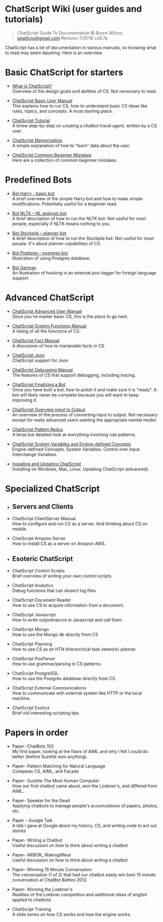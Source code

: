 # ChatScript Wiki (user guides and tutorials)

> ChatScript Guide To Documentation
> © Bruce Wilcox, gowilcox@gmail.com
> Revision 7/31/16 cs6.7a

ChatScript has a lot of documentation in various manuals, so knowing what to read may seem daunting.
Here is an overview.

# Basic ChatScript for starters

* [What is ChatScript?](https://github.com/solyaris/ChatScript/blob/master/wiki/OVERVIEWS-AND-TUTORIALS/What-is-ChatScript.md)
<br>Overview of the design goals and abilities of CS. Not necessary to read.

* [ChatScript Basic User Manual](https://github.com/solyaris/ChatScript/blob/master/wiki/ChatScript-Basic-User-Manual.md)
<br>This explains how to run CS, how to understand basic CS ideas like rules, topics, and
concepts. A must starting place.

* [ChatScript Tutorial](https://github.com/solyaris/ChatScript/blob/master/wiki/OVERVIEWS-AND-TUTORIALS/ChatScript-Tutorial.md)
<br>A briew step-by-step on creating a chatbot travel agent, written by a CS user.

* [ChatScript Memorization](https://github.com/solyaris/ChatScript/blob/master/wiki/ChatScript-Memorization.md)
<br>A simple explanation of how to “learn” data about the user.

* [ChatScript Common Beginner Mistakes](https://github.com/solyaris/ChatScript/blob/master/wiki/ChatScript-Common-Beginner-Mistakes.md)
<br>Here are a collection of common beginner mistakes.


# Predefined Bots

* [Bot Harry - basic bot](https://github.com/solyaris/ChatScript/blob/master/wiki/PREDEFINED-BOTS/Bot-Harry.md)
<br>A brief overview of the simple Harry bot and how to make simple modifications.
Potentially useful for a beginner read.

* [Bot NLTK – NL analysis bot](https://github.com/solyaris/ChatScript/blob/master/wiki/PREDEFINED-BOTS/Bot-NLTK.md)
<br>A brief description of how to run the NLTK bot. Not useful for most people, especially if
NLTK means nothing to you.

* [Bot Stockpile – planner bot](https://github.com/solyaris/ChatScript/blob/master/wiki/PREDEFINED-BOTS/Bot-Stockpile.md)
<br>A brief description of how to run the Stockpile bot. Not useful for most people. It's about planner capabilities of CS.

* [Bot Postgres – postgres bot](https://github.com/solyaris/ChatScript/blob/master/wiki/PREDEFINED-BOTS/Bot-Postgres.md)
<br>Illustration of using Postgres database.

* [Bot German](https://github.com/solyaris/ChatScript/blob/master/wiki/PREDEFINED-BOTS/Bot-German.md)
<br>An illustration of hooking in an external pos-tagger for foreign language support.



# Advanced ChatScript

* [ChatScript Advanced User Manual](https://github.com/solyaris/ChatScript/blob/master/wiki/ChatScript-Advanced-User-Manual.md)
<br>Once you've master basic CS, this is the place to go next.

* [ChatScript System Functions Manual](https://github.com/solyaris/ChatScript/blob/master/wiki/ChatScript-System-Functions-Manual.md)
<br>A listing of all the functions of CS.

* [ChatScript Fact Manual](https://github.com/solyaris/ChatScript/blob/master/wiki/ChatScript-Fact-Manual.md)
<br>A discussion of how to manipulate facts in CS.

* [ChatScript Json](https://github.com/solyaris/ChatScript/blob/master/wiki/ChatScript-Json.md)
<br>ChatScript support for Json

* [ChatScript Debugging Manual](https://github.com/solyaris/ChatScript/blob/master/wiki/ChatScript-Debugging-Manual.md)
<br>The features of CS that support debugging, including tracing.

* [ChatScript Finalizing a Bot](https://github.com/solyaris/ChatScript/blob/master/wiki/ChatScript-Finalizing-A-Bot.md)
<br>Once you have built a bot, how to polish it and make sure it is “ready”. A bot will likely
never be complete because you will want to keep improving it.

* [ChatScript Overview Input to Output](https://github.com/solyaris/ChatScript/blob/master/wiki/ChatScript-Overview-of-Input-to-Output.md)
<br>An overview of the process of converting input to output. Not necessary except for
really advanced users wanting the appropriate mental model.

* [ChatScript Pattern Redux](https://github.com/solyaris/ChatScript/blob/master/wiki/ChatScript-Pattern-Redux.md)
<br>A terse but detailed look at everything involving rule patterns.

* [ChatScript System Variables and Engine-defined Concepts](https://github.com/solyaris/ChatScript/blob/master/wiki/ChatScript-System-Variables-and-Engine-defined-Concepts.md)
<br> Engine-defined Concepts. System Variables. Control over Input. Interchange Variables.

* [Installing and Updating ChatScript](https://github.com/solyaris/ChatScript/blob/master/wiki/Installing-and-Updating-ChatScript.md)
<br>Installing on Windows, Mac, Linux. Updating ChatScript (advanced).


# Specialized ChatScript

* ## Servers and Clients

 * ChatScript ClientServer Manual
<br>How to configure and run CS as a server. And thinking about CS on mobile.

 * ChatScript Amazon Server
<br>How to install CS as a server on Amazon AWS.


* ## Esoteric ChatScript

 * ChatScript Control Scripts
<br>Brief overview of writing your own control scripts

 * ChatScript Analytics
<br>Debug functions that can dissect log files.

 * ChatScript Document Reader
<br>How to use CS to acquire information from a document.

 * ChatScript Javascript
<br>How to write outputmacros in Javascript and call them.

 * ChatScript Mongo
<br>How to use the Mongo db directly from CS

 * ChatScript Planning
<br>How to use CS as an HTN (hierarchical task network) planner.

 * ChatScript PosParser
<br>How to use grammar/parsing in CS patterns.

 * ChatScript PostgreSQL
<br>How to use the Postgres database directly from CS.

 * ChatScript External Communications
<br>How to communicate with external system like HTTP or the local machine.

 * ChatScript Exotica
<br>Brief old interesting scripting tips


# Papers in order

* Paper- ChatBots 102
<br>My first paper, looking at the flaws of AIML and why I felt I could do better (before Suzette won anything).

* Paper- Pattern Matching for Natural Language
<br>Compares CS, AIML, and Facade

* Paper- Suzette The Most Human Computer
<br>How our first chatbot came about, won the Loebner's, and differed from AIML.

* Paper- Speaker for the Dead
<br>Applying chatbots to manage people's accumulations of papers, photos, etc.

* Paper – Google Talk
<br>A talk I gave at Google about my history, CS, and writing code to act out stories

* Paper- Writing a Chatbot
<br>Useful discussion on how to think about writing a chatbot

* Paper- ARBOR_ MakingItReal
<br>Useful discussion on how to think about writing a chatbot

* Paper- Winning 15 Minute Conversation
<br>The conversation (1 of 2) that had our chatbot easily win best 15 minute conversation at ChatBot Battles 2012.

* Paper- Winning the Loebner's
<br>Realities of the Loebner competition and additional ideas of english applied to chatbots

* ChatScript Training
<br>A slide series on how CS works and how the engine works.
